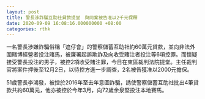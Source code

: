 ```yaml
---
layout: post
title: 警長涉詐騙互助社貸款提堂　與同案被告准以2千元保釋
date: 2020-09-09 16:08:16.000000000 +08:00
categories: rthk
---
```


一名警長涉嫌詐騙俗稱「遮仔會」的警察儲蓄互助社約60萬元貸款，並向非法外圍賭博經營者投注賭馬，被廉署起訴欺詐及向收受賭注者投注等6項控罪。而懷疑接受警長投注的男子，被控2項收受賭注罪，今日在東區裁判法院提堂。主任裁判官將案件押後至12月2日，以待控方進一步調查，2名被告獲准以2000元擔保。

51歲警長李鴻發，被控於2016年至去年意圖詐騙，誘使警察儲蓄互助社批出4筆貸款共約60萬元，他亦被控於今年3月，向72歲余泉堅投注本地賽馬。
